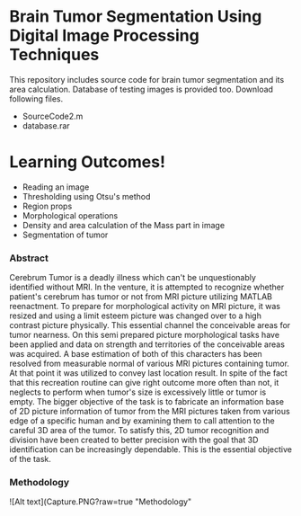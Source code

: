 # Brain Tumor Segmentation Using Digital Image Processing Techniques

This repository includes source code for brain tumor segmentation and its area calculation. Database of testing images is provided too. Download following files.

  - SourceCode2.m
  - database.rar
  

# Learning Outcomes!

  - Reading an image
  - Thresholding using Otsu's method
  - Region props
  - Morphological operations
  - Density and area calculation of the Mass part in image
  - Segmentation of tumor



### Abstract
Cerebrum Tumor is a deadly illness which can't be unquestionably identified without MRI. In the venture, it is attempted to recognize whether patient's cerebrum has tumor or not from MRI picture utilizing MATLAB reenactment. To prepare for morphological activity on MRI picture, it was resized and using a limit esteem picture was changed over to a high contrast picture physically. This essential channel the conceivable areas for tumor nearness. On this semi prepared picture morphological tasks have been applied and data on strength and territories of the conceivable areas was acquired. A base estimation of both of this characters has been resolved from measurable normal of various MRI pictures containing tumor. At that point it was utilized to convey last location result. In spite of the fact that this recreation routine can give right outcome more often than not, it neglects to perform when tumor's size is excessively little or tumor is empty. The bigger objective of the task is to fabricate an information base of 2D picture information of tumor from the MRI pictures taken from various edge of a specific human and by examining them to call attention to the careful 3D area of the tumor. To satisfy this, 2D tumor recognition and division have been created to better precision with the goal that 3D identification can be increasingly dependable. This is the essential objective of the task.


### Methodology

![Alt text](Capture.PNG?raw=true "Methodology"
